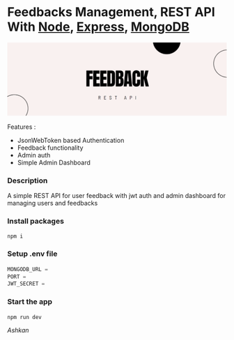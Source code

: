 # Feedbacks Management, REST API With [Node](https://nodejs.org/), [Express](https://expressjs.com/), [MongoDB](https://www.mongodb.com/)

<img src="image/feedback.png" max-width="100%"/>

Features :

* JsonWebToken based Authentication
* Feedback functionality
* Admin auth
* Simple Admin Dashboard

### Description

A simple REST API for user feedback with jwt auth and admin dashboard for managing users and feedbacks

### Install packages
```
npm i
```

### Setup .env file
``` javascript
MONGODB_URL = 
PORT = 
JWT_SECRET =
```

### Start the app
```
npm run dev
```

<i>Ashkan<i>